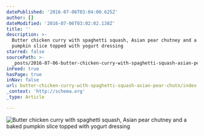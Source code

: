 ```yaml
---
datePublished: '2016-07-06T03:04:00.625Z'
author: []
dateModified: '2016-07-06T03:02:02.138Z'
title: ''
description: >-
  Butter chicken curry with spaghetti squash, Asian pear chutney and a baked
  pumpkin slice topped with yogurt dressing
starred: false
sourcePath: >-
  _posts/2016-07-06-butter-chicken-curry-with-spaghetti-squash-asian-pear-chutn.md
inFeed: true
hasPage: true
inNav: false
url: butter-chicken-curry-with-spaghetti-squash-asian-pear-chutn/index.html
_context: 'http://schema.org'
_type: Article

---
```

![Butter chicken curry with spaghetti squash, Asian pear chutney and a baked pumpkin slice topped with yogurt dressing](https://the-grid-user-content.s3-us-west-2.amazonaws.com/873b800e-3eb5-4597-b501-6cbcd5fcc54f.jpg)